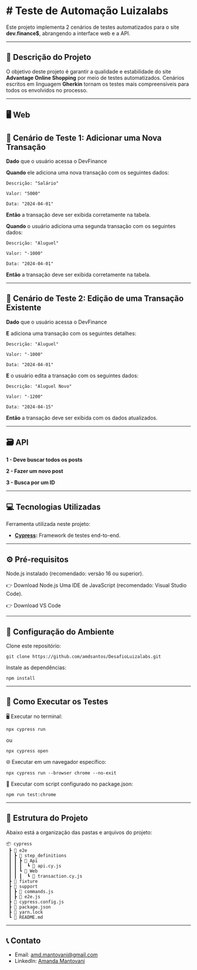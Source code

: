 # # **Teste de Automação Luizalabs**

Este projeto implementa 2 cenários de testes automatizados para o site **dev.finance$**, abrangendo a interface web e a API.


---


## 📖 **Descrição do Projeto**

O objetivo deste projeto é garantir a qualidade e estabilidade do site **Advantage Online Shopping** por meio de testes automatizados. Cenários escritos em linguagem **Gherkin** tornam os testes mais compreensíveis para todos os envolvidos no processo.


---

## 🖥️ **Web**

## 📌 **Cenário de Teste 1: Adicionar uma Nova Transação**

**Dado** que o usuário acessa o DevFinance

**Quando** ele adiciona uma nova transação com os seguintes dados:

    Descrição: "Salário"
    
    Valor: "5000"
    
    Data: "2024-04-01"

**Então** a transação deve ser exibida corretamente na tabela.

**Quando** o usuário adiciona uma segunda transação com os seguintes dados:

    Descrição: "Aluguel"
    
    Valor: "-1000"
    
    Data: "2024-04-01"

**Então** a transação deve ser exibida corretamente na tabela.



---

## 📌 **Cenário de Teste 2: Edição de uma Transação Existente**

**Dado** que o usuário acessa o DevFinance

**E** adiciona uma transação com os seguintes detalhes:

    Descrição: "Aluguel"
    
    Valor: "-1000"
    
    Data: "2024-04-01"

**E** o usuário edita a transação com os seguintes dados:

    Descrição: "Aluguel Novo"
    
    Valor: "-1200"
    
    Data: "2024-04-15"

**Então** a transação deve ser exibida com os dados atualizados.


---


## 🗃️ **API**

**1 - Deve buscar todos os posts**

**2 - Fazer um novo post**

**3 - Busca por um ID**




---


## 💻 **Tecnologias Utilizadas**

Ferramenta utilizada neste projeto:

- **[Cypress](https://www.cypress.io/):** Framework de testes end-to-end.    


---


## ⚙️ **Pré-requisitos**
Node.js instalado (recomendado: versão 16 ou superior).

👉 Download Node.js
Uma IDE de JavaScript (recomendado: Visual Studio Code).

👉 Download VS Code


---


## 🔧 **Configuração do Ambiente**
Clone este repositório:

```
git clone https://github.com/amdsantos/DesafioLuizalabs.git
```

Instale as dependências:
```
npm install
```


---


## 🚀 **Como Executar os Testes**

🖥️ Executar no terminal:
```
npx cypress run
```
ou 

```
npx cypress open
```
  
🌐 Executar em um navegador específico:
```
npx cypress run --browser chrome --no-exit
```

📜 Executar com script configurado no package.json:
```
npm run test:chrome
```


---


## 📂 **Estrutura do Projeto**
Abaixo está a organização das pastas e arquivos do projeto:


```plaintext
📦 cypress
 ┣ 📂 e2e
 ┃ ┣ 📂 step_definitions
 ┃ ┃ ┣ 📂 Api
 ┃ ┃ ┃  ┗ 📜 api.cy.js
 ┃ ┃ ┗ 📂 Web
 ┃ ┃ ┃  ┗ 📜 transaction.cy.js
 ┣ 📂 fixture
 ┣ 📂 support
 ┃ ┣ 📜 commands.js                 
 ┃ ┣ 📜 e2e.js                      
 ┣ 📜 cypress.config.js             
 ┣ 📜 package.json                  
 ┣ 📜 yarn.lock                     
 ┗ 📜 README.md                     
```


---


## 📞 **Contato**
- Email: amd.mantovani@gmail.com
- LinkedIn: [Amanda Mantovani](https://www.linkedin.com/in/amd-mantovani/)
